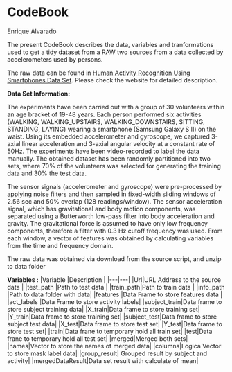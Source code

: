 # CodeBook

Enrique Alvarado 

The present CodeBook describes the data, variables and tranformations used to get a tidy dataset from a RAW two sources from a data collected by accelerometers used by persons.

The raw data can be found in [Human Activity Recognition Using Smartphones Data Set](http://archive.ics.uci.edu/ml/datasets/Human+Activity+Recognition+Using+Smartphones). Please check the website for detailed description.


**Data Set Information:**

The experiments have been carried out with a group of 30 volunteers within an age bracket of 19-48 years. Each person performed six activities (WALKING, WALKING_UPSTAIRS, WALKING_DOWNSTAIRS, SITTING, STANDING, LAYING) wearing a smartphone (Samsung Galaxy S II) on the waist. Using its embedded accelerometer and gyroscope, we captured 3-axial linear acceleration and 3-axial angular velocity at a constant rate of 50Hz. The experiments have been video-recorded to label the data manually. The obtained dataset has been randomly partitioned into two sets, where 70% of the volunteers was selected for generating the training data and 30% the test data.  
  
The sensor signals (accelerometer and gyroscope) were pre-processed by applying noise filters and then sampled in fixed-width sliding windows of 2.56 sec and 50% overlap (128 readings/window). The sensor acceleration signal, which has gravitational and body motion components, was separated using a Butterworth low-pass filter into body acceleration and gravity. The gravitational force is assumed to have only low frequency components, therefore a filter with 0.3 Hz cutoff frequency was used. From each window, a vector of features was obtained by calculating variables from the time and frequency domain.

The raw data was obtained via download from the source script, and unzip to data folder

**Variables :**
|Variable   |Description   |
|---|---|
|Url|URL Address to the source data   |
|test_path |Path to test data   |
|train_path|Path to train data   |
|info_path |Path to data folder with data|
|features |Data Frame to store features data   |
|act_labels |Data Frame to store activity labels|
|subject_train|Data frame to store subject training data|
|X_train|Data frame to store training set|
|Y_train|Data frame to store training set|
|subject_test|Data frame to store subject test data|
|X_test|Data frame to store test set|
|Y_test|Data frame to store test set|
|train|Data frane to temporary hold all train set|
|test|Data frane to temporary hold all test set|
|merged|Merged both sets| 
|names|Vector to store the names of merged data|
|columns|Logica Vector to store mask label data|
|group_result| Grouped result by subject and activity|
|mergedDataResult|Data set result with calculate of mean|
